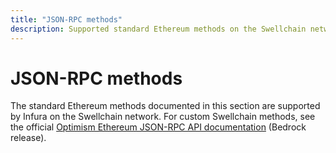 ```yaml
---
title: "JSON-RPC methods"
description: Supported standard Ethereum methods on the Swellchain network.
---
```


# JSON-RPC methods

The standard Ethereum methods documented in this section are supported by Infura on the Swellchain network. For custom Swellchain methods, see the official [Optimism Ethereum JSON-RPC API documentation](https://docs.optimism.io/builders/node-operators/json-rpc) (Bedrock release).
